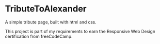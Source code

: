 # TributeToAlexander
A simple tribute page, built with html and css.

This project is part of my requirements to earn the Responsive Web Design certification from freeCodeCamp.
